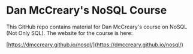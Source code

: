 # Dan McCreary's NoSQL Course

This GitHub repo contains material for Dan McCreary's
course on NoSQL (Not Only SQL).  The website for
the course is here:

[https://dmccreary.github.io/nosql/](https://dmccreary.github.io/nosql/)